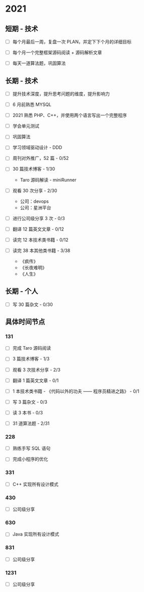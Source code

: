 # 2021

## 短期 - 技术

- [ ] 每个月最后一周，复盘一次 PLAN，并定下下个月的详细目标

- [ ] 每个月一个完整框架源码阅读 + 源码解析文章

- [ ] 每天一道算法题，巩固算法

## 长期 - 技术

- [ ] 提升技术深度，提升思考问题的维度，提升影响力

- [ ] 6 月前熟悉 MYSQL

- [ ] 2021 熟悉 PHP、C++，并使用两个语言写出一个完整程序

- [ ] 学会单元测试

- [ ] 巩固算法

- [ ] 学习领域驱动设计 - DDD

- [ ] 周刊对外推广，52 篇 - 0/52

- [ ] 30 篇技术博客 - 1/30

    - Taro 源码解读 - miniRunner

- [ ] 观看 30 次分享 - 2/30

    - 公司：devops
    - 公司：星洲平台

- [ ] 进行公司级分享 3 次 - 0/3

- [ ] 翻译 12 篇英文文章 - 0/12

- [ ] 读完 12 本技术类书籍 - 0/12

- [ ] 读完 38 本其他类书籍 - 3/38
    
    - 《疯传》
    - 《长夜难明》
    - 《人生》

## 长期 - 个人

- [ ] 写 30 篇杂文 - 0/30

## 具体时间节点

### 131

- [ ] 完成 Taro 源码阅读

- [ ] 3 篇技术博客 - 1/3

- [ ] 观看 3 次技术分享 - 2/3

- [ ] 翻译 1 篇英文文章 - 0/1

- [ ] 1 本技术类书籍 - 《代码以外的功夫 —— 程序员精进之路》 - 0/1

- [ ] 写 3 篇杂文 - 0/3

- [ ] 读 3 本书 - 0/3

- [ ] 31 道算法题 - 2/31

### 228

- [ ] 熟练手写 SQL 语句

- [ ] 完成小程序的优化

### 331

- [ ] C++ 实现所有设计模式

### 430

- [ ] 公司级分享

### 630

- [ ] Java 实现所有设计模式

### 831

- [ ] 公司级分享

### 1231

- [ ] 公司级分享